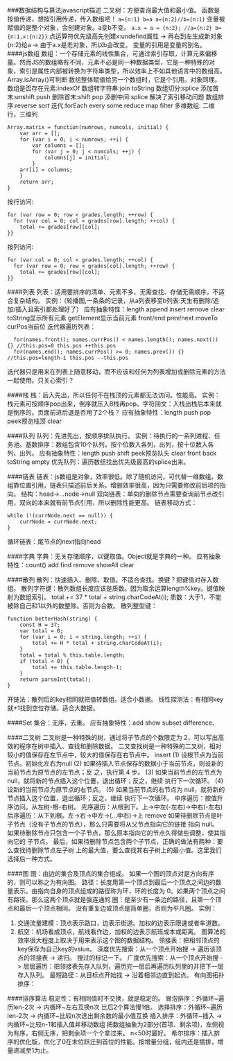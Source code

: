 ###数据结构与算法javascript描述
二叉树：方便查询最大值和最小值。
函数是按值传递，想按引用传递，传入数组吧！
`a={n:1} b=a a={n:2}//b={n:1}` 变量被赋值的是整个对象，会创建对象。a变b不变。
`a.x = a = {n:2}; //a={n:2} b={n:1,x:{n:2}}` 点运算符优先级高先创建x:undefind属性 -> 再右到左生成新对象{n:2}给a -> 由于a.x是老对象，所以b会改变。
变量的引用是变量的别名。
####js数组
数组：一个存储元素的线性集合，可通过索引存取，计算元素偏移量。然而JS的数组略有不同，元素不必是同一种数据类型，它是一种特殊的对象，索引是属性内部被转换为字符串类型，所以效率上不如其他语言中的数组高。Array.isArray()可判断
数组整体赋值给另一个数组时，它是个引用。对象同理。
数组是否存在元素:indexOf
数组转字符串:join toString
数组切分:splice
添加首末:unshift push
删除首末:shift pop
添删中间:splice 解决了索引移动问题
数组排序:reverse sort
迭代:forEach every some reduce  map filter
多维数组: 二维行，三维列
```
Array.matrix = function(numrows, numcols, initial) {
	var arr = [];
	for (var i = 0; i < numrows; ++i) {
		var columns = [];
		for (var j = 0; j < numcols; ++j) {
			columns[j] = initial;
		}
	arr[i] = columns;
	}
	return arr;
}
```
按行访问:
```
for (var row = 0; row < grades.length; ++row) {
  for (var col = 0; col < grades[row].length; ++col) {
    total += grades[row][col];
}}
```
按列访问:
```
for (var col = 0; col < grades.length; ++col) {
  for (var row = 0; row < grades[col].length; ++row) {
    total += grades[row][col];
}}
```
####列表
列表：适用要排序的清单、元素不多、无需查找、存储无需顺序。不适合复杂结构。
实例：（轮播图,一条条的记录，从a列表移至b列表:天生有删除/追加/插入且索引都处理好了）
应有抽象特性：length append insert remove clear toString显示所有元素 getElement显示当前元素 front/end prev/next moveTo curPos当前位
迭代器遍历列表：
```
  for(names.front(); names.currPos() < names.length(); names.next()) {} //this.pos=0 this.pos ++this.pos
  for(names.end(); names.currPos() >= 0; names.prev()) {} //this.pos=length-1 this.pos --this.pos
```
迭代器只是用来在列表上随意移动，而不应该和任何为列表增加或删除元素的方法一起使用。只关心索引？

####栈
栈：后入先出，所以任何不在栈顶的元素都无法访问。性能高。
实例：栈元素可按顺序pop出来，倒序就压入B栈再pop。字符回文：入栈出栈后本来就是倒序的。页面前进后退是否用了2个栈？
应有抽象特性：length push pop peek预览栈顶 clear 

####队列
队列：先进先出，按顺序排队执行。
实例：待执行的一系列进程、任务池。基数排序：数组包含10个队列，按个位数入各列，出列，按十位数入各列，出列。
应有抽象特性：length push shift peek预览队头 clear front back toString empty
优先队列：遍历数组找出优先级最高的splice出来。

####链表
链表：js数组是对象，效率很低。除了随机访问，可代替一维数组。数组靠位置引用，链表只描述前后关系。增删效率很高，因为只需要修改前后项的指向。
结构：head->...node->null
双向链表：单向的删除节点需要查询前节点改引用，双向的本来就有前节点引用，所以删除性能更高。
链表移动方式：
```
while (!(currNode.next == null)) {
	currNode = currNode.next;
}
```
循环链表：尾节点的next指向head

####字典
字典：无关存储顺序，以键取值。Object就是字典的一种。
应有抽象特性：count() add find remove showAll clear

####散列
散列：快速插入、删除、取值。不适合查找。换键？把键值对存入数组。
散列字符键：散列数组长度应该是质数。因为取余运算length%key。键值映射为数组索引。 total += 37 * total + string.charCodeAt(i);
质数：大于1，不能被除自己和1以外的数整除。否则为合数。
散列整型键：

```
function betterHash(string) {
	const H = 37;
	var total = 0;
	for (var i = 0; i < string.length; ++i) {
		total += H * total + string.charCodeAt(i);
	}
	total = total % this.table.length;
	if (total < 0) {
		total += this.table.length-1;
	}
	return parseInt(total);
}
```
开链法：散列后的key相同就把值转数组。适合小数据。
线性探测法：有相同key就+1找到空位存储。适合大数据。

####Set
集合：无序，去重。
应有抽象特性：add show subset difference、

####二叉树
二叉树是一种特殊的树，通过将子节点的个数限定为 2，可以写出高效的程序在树中插入、查找和删除数据。
二叉查找树是一种特殊的二叉树，相对较小的值保存在左节点中，较大的值保存在右节点中。
insert
	(1) 设根节点为当前节点。初始化左右为null
	(2) 如果待插入节点保存的数据小于当前节点，则设新的当前节点为原节点的左节点；反
	之，执行第 4 步。
	(3) 如果当前节点的左节点为 null，就将新的节点插入这个位置，退出循环；反之，继续
	执行下一次循环。
	(4) 设新的当前节点为原节点的右节点。
	(5) 如果当前节点的右节点为 null，就将新的节点插入这个位置，退出循环；反之，继续
	执行下一次循环。
中序遍历：按值升序访问。从左树-根-右树。
先序遍历：从根到下。上->中左(-左右)->中右(-左右)
后序遍历：从下到根。左->右->中左->(...中右)->上 
remove
	如果待删除节点是叶子节点（没有子节点的节点），那么只需要将从父节点指向它的链接
	指向 null。
	如果待删除节点只包含一个子节点，那么原本指向它的节点久得做些调整，使其指向它的
	子节点。
	最后，如果待删除节点包含两个子节点，正确的做法有两种：要么查找待删除节点左子树
	上的最大值，要么查找其右子树上的最小值。这里我们选择后一种方式。

####图
图：由边的集合及顶点的集合组成。 如果一个图的顶点对是方向有序的，则可以称之为有向图。
路径：长度用第一个顶点到最后一个顶点之间边的数量表示。由指向自身的顶点组成的路径称为环，环的长度为 0。如果两个顶点之间有路径，那么这两个顶点就是强连通的
圈：是至少有一条边的路径，且第一个顶点和最后一个顶点相同。 没有重复边或顶点是简单圈，否则为平凡圈。
实例：
1. 交通流量建模：顶点表示路口，边表示街道。加权的边表示限速或者车道数。
2. 航空：机场看成顶点，航线看作边，加权的边表示航班成本或距离。
图算法的效率很大程度上取决于用来表示这个图的数据结构。
领接表：把相邻顶点的key保存为自己key的value。
深度优先搜索：从一个顶点开始搜 -> 遍历该顶点的领接表 -> 递归。 搜过的标记一下。
广度优先搜索：从一个顶点开始搜 -> 层层遍历：把领接表先存入队列，遍历完一层后再遍历队列里的并把下一层存入队列。
最短路径：从目标点开始找 -> 沿着相邻边直到起点。
有向图拓扑排序：

####排序算法
稳定性：有相同值时不交换，就是稳定的。
冒泡排序：外循环~遍历len-2次 -> 内循环~左右互换n次 比后2个算法慢1倍。
选择排序：外循环~遍历len-2次 -> 内循环~比较n次选出剩余数的最小值互换
插入排序：外循环~插入 -> 内循环~比较n-1和插入值并移动数组 把数组抽象为2部分(首项、剩余项)，左侧视为有序，右侧无序，把剩余项一个个拿过来。 n<50时最好。
希尔排序：插入排序的优化版，优化了0在末位跃迁到首位的性能。按增量分组，组内还是插排，增量递减至1为止。